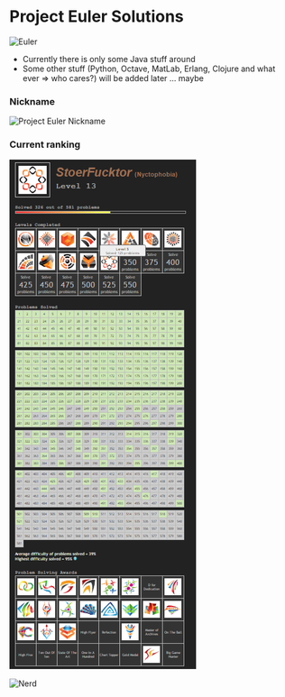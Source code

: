 # Project Euler Solutions #

![Euler](http://i.giphy.com/8qUjDf9PZlHZ6.gif)

* Currently there is only some Java stuff around
* Some other stuff (Python, Octave, MatLab, Erlang, Clojure and what ever => who cares?) will be added later ... maybe

### Nickname ###
![Project Euler Nickname](https://projecteuler.net/profile/Nyctophobia.png)

### Current ranking ###
![Rank](https://github.com/BenjiTrapp/ProjectEuler/blob/master/Level%2013.PNG)

![Nerd](http://i.giphy.com/phGElmSM4P0sg.gif)
